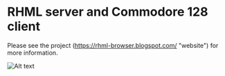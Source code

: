# RHML server and Commodore 128 client

Please see the project (https://rhml-browser.blogspot.com/ "website") for more information.

![Alt text](https://imgur.com/a/Bhooqyo "Screenshot")



